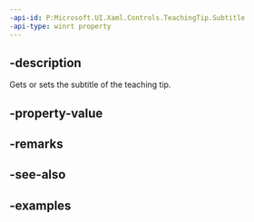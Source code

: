 ```yaml
---
-api-id: P:Microsoft.UI.Xaml.Controls.TeachingTip.Subtitle
-api-type: winrt property
---
```


## -description

Gets or sets the subtitle of the teaching tip.

## -property-value

## -remarks

## -see-also

## -examples

